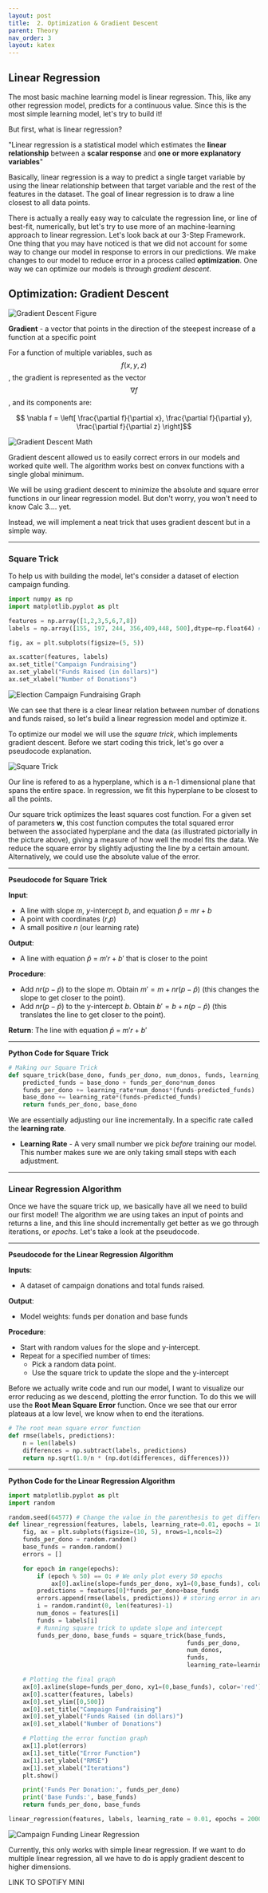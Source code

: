 ```yaml
---
layout: post
title:  2. Optimization & Gradient Descent
parent: Theory
nav_order: 3
layout: katex
---
```


## Linear Regression
The most basic machine learning model is linear regression. This, like any other regression model, predicts for a continuous value. Since this is the most simple learning model, let's try to build it!

But first, what is linear regression?

"Linear regression is a statistical model which estimates the **linear relationship** between a **scalar response** and **one or more explanatory variables**"

Basically, linear regression is a way to predict a single target variable by using the linear relationship between that target variable and the rest of the features in the dataset. The goal of linear regression is to draw a line closest to all data points.

There is actually a really easy way to calculate the regression line, or line of best-fit, numerically, but let's try to use more of an machine-learning approach to linear regression. Let's look back at our 3-Step Framework. One thing that you may have noticed is that we did not account for some way to change our model in response to errors in our predictions. We make changes to our model to reduce error in a process called **optimization**. One way we can optimize our models is through *gradient descent*.

## Optimization: Gradient Descent
![Gradient Descent Figure](../res/grad_desc_vis.png)

**Gradient** - a vector that points in the direction of the steepest increase of a function at a specific point

For a function of multiple variables, such as $$f(x, y, z)$$, the gradient is represented as the vector $$\nabla f$$, and its components are:

$$
\nabla f = \left[ \frac{\partial f}{\partial x}, \frac{\partial f}{\partial y}, \frac{\partial f}{\partial z} \right]$$

![Gradient Descent Math](../res/grad_desc_function.png)

Gradient descent allowed us to easily correct errors in our models and worked quite well. The algorithm works best on convex functions with a single global minimum.

We will be using gradient descent to minimize the absolute and square error functions in our linear regression model. But don't worry, you won't need to know Calc 3.... yet.

Instead, we will implement a neat trick that uses gradient descent but in a simple way.

----

### Square Trick
To help us with building the model, let's consider a dataset of election campaign funding.

```python
import numpy as np
import matplotlib.pyplot as plt

features = np.array([1,2,3,5,6,7,8])
labels = np.array([155, 197, 244, 356,409,448, 500],dtype=np.float64) # Funds raised

fig, ax = plt.subplots(figsize=(5, 5))

ax.scatter(features, labels)
ax.set_title("Campaign Fundraising")
ax.set_ylabel("Funds Raised (in dollars)")
ax.set_xlabel("Number of Donations")
```
![Election Campaign Fundraising Graph](../res/election_campaign_funds.png)

We can see that there is a clear linear relation between number of donations and funds raised, so let's build a linear regression model and optimize it.

To optimize our model we will use the *square trick*, which implements gradient descent. Before we start coding this trick, let's go over a pseudocode explanation.

![Square Trick](../res/square_trick.png)

Our line is refered to as a hyperplane, which is a n-1 dimensional plane that spans the entire space. In regression, we fit this hyperplane to be closest to all the points.

Our square trick optimizes the least squares cost function. For a given set of parameters  **w**, this cost function computes the total squared error between the associated hyperplane and the data (as illustrated pictorially in the picture above), giving a measure of how well the model fits the data. We reduce the square error by slightly adjusting the line by a certain amount. Alternatively, we could use the absolute value of the error.

----

**Pseudocode for Square Trick**

**Input**:
- A line with slope *m*, *y*-intercept *b*, and equation $\hat{p}$ = $mr + b$
- A point with coordinates ($r$,$p$)
- A small positive $n$ (our learning rate)

**Output**:
- A line with equation $\hat{p}$ = $m'r + b'$ that is closer to the point

**Procedure**:
- Add *nr*($p-\hat{p}$) to the slope $m$. Obtain $m'= m+nr(p-\hat{p})$ (this changes the slope to get closer to the point).
- Add *nr*($p-\hat{p}$) to the y-intercept $b$. Obtain $b'= b+n(p-\hat{p})$ (this translates the line to get closer to the point).

**Return**:
The line with equation $\hat{p}$ = $m'r + b'$

----

**Python Code for Square Trick**

```python
# Making our Square Trick
def square_trick(base_dono, funds_per_dono, num_donos, funds, learning_rate):
    predicted_funds = base_dono + funds_per_dono*num_donos
    funds_per_dono += learning_rate*num_donos*(funds-predicted_funds)
    base_dono += learning_rate*(funds-predicted_funds)
    return funds_per_dono, base_dono
```

We are essentially adjusting our line incrementally. In a specific rate called the **learning rate**.
- **Learning Rate** - A very small number we pick *before* training our model. This number makes sure we are only taking small steps with each adjustment.

----

### Linear Regression Algorithm
Once we have the square trick up, we basically have all we need to build our first model! The algorithm we are using takes an input of points and returns a line, and this line should incrementally get better as we go through iterations, or *epochs*. Let's take a look at the pseudocode.

----

**Pseudocode for the Linear Regression Algorithm**

**Inputs**:
- A dataset of campaign donations and total funds raised.

**Output**:
- Model weights: funds per donation and base funds

**Procedure**:
- Start with random values for the slope and y-intercept.
- Repeat for a specified number of times:
  - Pick a random data point.
  - Use the square trick to update the slope and the y-intercept

Before we actually write code and run our model, I want to visualize our error reducing as we descend, plotting the error function. To do this we will use the **Root Mean Square Error** function. Once we see that our error plateaus at a low level, we know when to end the iterations.

```python
# The root mean square error function
def rmse(labels, predictions):
    n = len(labels)
    differences = np.subtract(labels, predictions)
    return np.sqrt(1.0/n * (np.dot(differences, differences)))
```

----

**Python Code for the Linear Regression Algorithm**
```python
import matplotlib.pyplot as plt
import random

random.seed(64577) # Change the value in the parenthesis to get different results
def linear_regression(features, labels, learning_rate=0.01, epochs = 100):
    fig, ax = plt.subplots(figsize=(10, 5), nrows=1,ncols=2)
    funds_per_dono = random.random()
    base_funds = random.random()
    errors = []

    for epoch in range(epochs):
        if (epoch % 50) == 0: # We only plot every 50 epochs
            ax[0].axline(slope=funds_per_dono, xy1=(0,base_funds), color='gray',alpha=0.25)
        predictions = features[0]*funds_per_dono+base_funds
        errors.append(rmse(labels, predictions)) # storing error in array for plotting
        i = random.randint(0, len(features)-1)
        num_donos = features[i]
        funds = labels[i]
        # Running square trick to update slope and intercept
        funds_per_dono, base_funds = square_trick(base_funds,
                                                  funds_per_dono,
                                                  num_donos,
                                                  funds,
                                                  learning_rate=learning_rate)

    # Plotting the final graph
    ax[0].axline(slope=funds_per_dono, xy1=(0,base_funds), color='red')
    ax[0].scatter(features, labels)
    ax[0].set_ylim([0,500])
    ax[0].set_title("Campaign Fundraising")
    ax[0].set_ylabel("Funds Raised (in dollars)")
    ax[0].set_xlabel("Number of Donations")

    # Plotting the error function graph
    ax[1].plot(errors)
    ax[1].set_title("Error Function")
    ax[1].set_ylabel("RMSE")
    ax[1].set_xlabel("Iterations")
    plt.show()

    print('Funds Per Donation:', funds_per_dono)
    print('Base Funds:', base_funds)
    return funds_per_dono, base_funds
```

```python
linear_regression(features, labels, learning_rate = 0.01, epochs = 2000) # We can specify what our label and feature should be along with the learning rate and epochs
```
![Campaign Funding Linear Regression](../res/campaign_lin_reg.png)

Currently, this only works with simple linear regression. If we want to do multiple linear regression, all we have to do is apply gradient descent to higher dimensions.


LINK TO SPOTIFY MINI